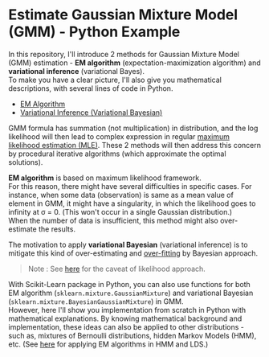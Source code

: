 # Estimate Gaussian Mixture Model (GMM) - Python Example

In this repository, I'll introduce 2 methods for Gaussian Mixture Model (GMM) estimation - **EM algorithm** (expectation-maximization algorithm) and **variational inference** (variational Bayes).<br>
To make you have a clear picture, I'll also give you mathematical descriptions, with several lines of code in Python.

- [EM Algorithm](./01-gmm-em-algorithm.ipynb)
- [Variational Inference (Variational Bayesian)](02-gmm-variational-inference.ipynb)

GMM formula has summation (not multiplication) in distribution, and the log likelihood will then lead to complex expression in regular [maximum likelihood estimation (MLE)](https://tsmatz.wordpress.com/2017/08/30/regression-in-machine-learning-math-for-beginners/). These 2 methods will then address this concern by procedural iterative algorithms (which approximate the optimal solutions).

**EM algorithm** is based on maximum likelihood framework.<br>
For this reason, there might have several difficulties in specific cases. For instance, when some data (observation) is same as a mean value of element in GMM, it might have a singularity, in which the likelihood goes to infinity at &sigma; = 0. (This won't occur in a single Gaussian distribution.)<br>
When the number of data is insufficient, this method might also over-estimate the results.

The motivation to apply **variational Bayesian** (variational inference) is to mitigate this kind of over-estimating and [over-fitting](https://tsmatz.wordpress.com/2017/09/13/overfitting-for-regression-and-deep-learning/) by Bayesian approach.

> Note : See [here](https://tsmatz.wordpress.com/2017/08/30/regression-in-machine-learning-math-for-beginners/) for the caveat of likelihood approach.

With Scikit-Learn package in Python, you can also use functions for both EM algorithm (```sklearn.mixture.GaussianMixture```) and variational Bayesian (```sklearn.mixture.BayesianGaussianMixture```) in GMM.<br>
However, here I'll show you implementation from scratch in Python with mathematical explanations. By knowing mathematical background and implementation, these ideas can also be applied to other distributions - such as, mixtures of Bernoulli distributions, hidden Markov Models (HMM), etc. (See [here](https://github.com/tsmatz/hmm-lds-em-algorithm) for applying EM algorithms in HMM and LDS.)
